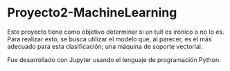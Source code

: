 # Proyecto2-MachineLearning

Este proyecto tiene como objetivo determinar si un tuit es irónico o no lo es. 
Para realizar esto, se busca utilizar el modelo que, al parecer, es el 
más adecuado para esta clasificación; una máquina de soporte vectorial.

Fue desarrollado con Jupyter usando el lenguaje de programación Python.
